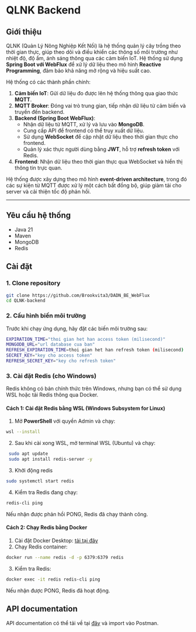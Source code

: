 # QLNK Backend

## Giới thiệu

QLNK (Quản Lý Nông Nghiệp Kết Nối) là hệ thống quản lý cây trồng theo thời gian thực, giúp theo dõi và điều khiển các thông số môi trường như nhiệt độ, độ ẩm, ánh sáng thông qua các cảm biến IoT. Hệ thống sử dụng **Spring Boot với WebFlux** để xử lý dữ liệu theo mô hình **Reactive Programming**, đảm bảo khả năng mở rộng và hiệu suất cao.

Hệ thống có các thành phần chính:

1. **Cảm biến IoT**: Gửi dữ liệu đo được lên hệ thống thông qua giao thức **MQTT**.
2. **MQTT Broker**: Đóng vai trò trung gian, tiếp nhận dữ liệu từ cảm biến và truyền đến backend.
3. **Backend (Spring Boot WebFlux)**:
   - Nhận dữ liệu từ MQTT, xử lý và lưu vào **MongoDB**.
   - Cung cấp API để frontend có thể truy xuất dữ liệu.
   - Sử dụng **WebSocket** để cập nhật dữ liệu theo thời gian thực cho frontend.
   - Quản lý xác thực người dùng bằng **JWT**, hỗ trợ **refresh token** với Redis.
4. **Frontend**: Nhận dữ liệu theo thời gian thực qua WebSocket và hiển thị thông tin trực quan.

Hệ thống được xây dựng theo mô hình **event-driven architecture**, trong đó các sự kiện từ MQTT được xử lý một cách bất đồng bộ, giúp giảm tải cho server và cải thiện tốc độ phản hồi.

---

## Yêu cầu hệ thống

- Java 21
- Maven
- MongoDB
- Redis

## Cài đặt

### 1. Clone repository

```sh
git clone https://github.com/Brookvita3/DADN_BE_WebFlux
cd QLNK-backend
```

### 2. Cấu hình biến môi trường

Trước khi chạy ứng dụng, hãy đặt các biến môi trường sau:

```sh
EXPIRATION_TIME="thoi gian het han access token (milisecond)"
MONGODB_URL="url database cua ban"
REFRESH_EXPIRATION_TIME=thoi gian het han refresh token (milisecond)
SECRET_KEY="key cho access token"
REFRESH_SECRET_KEY="key cho refresh token"
```

### 3. Cài đặt Redis (cho Windows)

Redis không có bản chính thức trên Windows, nhưng bạn có thể sử dụng WSL hoặc tải Redis thông qua Docker.

#### Cách 1: Cài đặt Redis bằng WSL (Windows Subsystem for Linux)

1. Mở **PowerShell** với quyền Admin và chạy:

```sh
wsl --install
```

2. Sau khi cài xong WSL, mở terminal WSL (Ubuntu) và chạy:

```sh
 sudo apt update
 sudo apt install redis-server -y
```

3. Khởi động redis

```sh
sudo systemctl start redis
```

4. Kiểm tra Redis đang chạy:

```bash
redis-cli ping
```

Nếu nhận được phản hồi PONG, Redis đã chạy thành công.

#### Cách 2: Chạy Redis bằng Docker

1. Cài đặt Docker Desktop: [tải tại đây](https://www.docker.com/products/docker-desktop/)
2. Chạy Redis container:

```sh
docker run --name redis -d -p 6379:6379 redis
```

3. Kiểm tra Redis:

```sh
docker exec -it redis redis-cli ping
```

Nếu nhận được PONG, Redis đã hoạt động.

## API documentation
API documentation có thể tải về tại [đây](https://github.com/Brookvita3/DADN_BE_WebFlux/blob/main/DADN.postman_collection.json) và import vào Postman.
